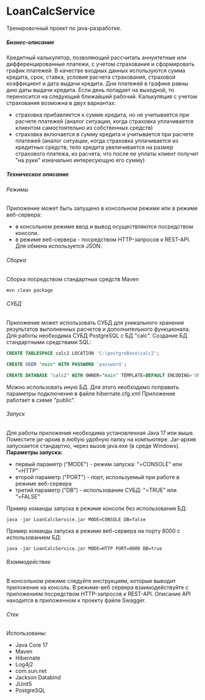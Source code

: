 # LoanCalcService

Тренировочный проект по java-разработке.

##### Бизнес-описание
Кредитный калькулятор, позволяющий рассчитать аннуитетные или дифференцированные платежи, с учетом страхования и сформировать график платежей. 
В качестве входных данных используются сумма кредита, срок, ставка, условия расчета страхования, страховой коэффициент и дата выдачи кредита.
Дни платежей в графике равны дню даты выдачи кредита. Если день попадает на выходной, то переносится на следующий ближайший рабочий. 
Калькуляция с учетом страхования возможна в двух вариантах:
- страховка прибавляется к сумме кредита, но не учитывается при расчете платежей (аналог ситуации, когда страховка уплачивается клиентом самостоятельно из собственных средств)
- страховка включается в сумму кредита и учитывается при расчете платежей (аналог ситуации, когда страховка уплачивается из кредитных средств, тело кредита увеличивается на размер страхового платежа, из расчета, что после ее уплаты клиент получит "на руки" изначально интересующую его сумму)

##### Техническое описание
###### Режимы
Приложение может быть запущено в консольном режиме или в режиме веб-сервера:
- в консольном режиме ввод и вывод осуществляются посредством консоли.
- в режиме веб-сервера - посредством HTTP-запросов к REST-API. Для обмена используется JSON.
###### Сборка
Сборка посредством стандартных средств Maven 
```
mvn clean package
```

###### СУБД
Приложение может использовать СУБД для уникального хранения результатов выполненных расчетов и дополнительного функционала.
Для работы необходима СУБД PostgreSQL c БД "calc". Создание БД стандартными средствами SQL:

```sql
CREATE TABLESPACE calc2 LOCATION 'C:\postgreBase\calc2';

CREATE USER "main" WITH PASSWORD 'password';

CREATE DATABASE "calc2" WITH OWNER="main" TEMPLATE=DEFAULT ENCODING='UNICODE';
```

Можно использовать иную БД. Для этого необходимо поправить параметры подключения в файле hibernate.cfg.xml
Приложение работает в схеме "public".

###### Запуск
Для работы приложения необходима установленная Java 17 или выше.
Поместите jar-архив в любую удобную папку на компьютере.
Jar-архив запускается стандартно, через вызов java.exe (в среде Windows).
**Параметры запуска:**
- первый параметр ("MODE") - режим запуска: "=CONSOLE" или "=HTTP"
- второй параметр ("PORT") - порт, используемый при работе в режиме веб-сервера
- третий параметр ("DB") - использование СУБД: "=TRUE" или "=FALSE"

Пример команды запуска в режиме консоли без использования БД:
```
java -jar LoanCalcService.jar MODE=CONSOLE DB=false
```

Пример команды запуска в режиме веб-сервера на порту 8000 с использованием БД:
```
java -jar LoanCalcService.jar MODE=HTTP PORT=8000 DB=true
```

###### Взаимодействие
В консольном режиме следуйте инструкциям, которые выводит приложение на консоль.
В режиме-веб сервера взаимодействуйте с приложением посредством HTTP-запросов к REST-API. Описание API находится в приложенном к проекту файле Swagger.

###### Стек
Использованы:
- Java Core 17
- Maven
- Hibernate
- Log4j2
- com.sun.net
- Jackson Databind
- JUnit5
- PostgreSQL